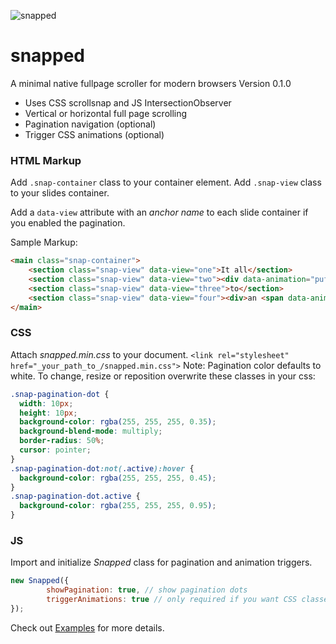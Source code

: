 ![snapped](https://user-images.githubusercontent.com/28933274/189217580-b2c8b2bf-6b7a-4ed3-a143-0538d0e8915d.png)

# snapped
A minimal native fullpage scroller for modern browsers
Version 0.1.0

- Uses CSS scrollsnap and JS IntersectionObserver
- Vertical or horizontal full page scrolling
- Pagination navigation (optional)
- Trigger CSS animations (optional)


### HTML Markup

Add `.snap-container` class to your container element. 
Add `.snap-view` class to your slides container.

Add a `data-view` attribute with an *anchor name* to each slide container if you enabled the pagination. 

Sample Markup:
```html
<main class="snap-container">
    <section class="snap-view" data-view="one">It all</section>
    <section class="snap-view" data-view="two"><div data-animation="puffIn">comes</div></section>
    <section class="snap-view" data-view="three">to</section>
    <section class="snap-view" data-view="four"><div>an <span data-animation="spin">e</span>nd</div></section>
</main>
```

### CSS
Attach *snapped.min.css* to your document. 
`<link rel="stylesheet" href="_your_path_to_/snapped.min.css">`
Note: Pagination color defaults to white. To change, resize or reposition overwrite these classes in your css:
```css
.snap-pagination-dot {
  width: 10px;
  height: 10px;
  background-color: rgba(255, 255, 255, 0.35);
  background-blend-mode: multiply;
  border-radius: 50%;
  cursor: pointer;
}
.snap-pagination-dot:not(.active):hover {
  background-color: rgba(255, 255, 255, 0.45);
}
.snap-pagination-dot.active {
  background-color: rgba(255, 255, 255, 0.95);
}
```


### JS
Import and initialize *Snapped* class for pagination and animation triggers.

```js
new Snapped({
        showPagination: true, // show pagination dots
        triggerAnimations: true // only required if you want CSS classes automatically applied to visible slide child elements
});
```


Check out [Examples](examples) for more details.
